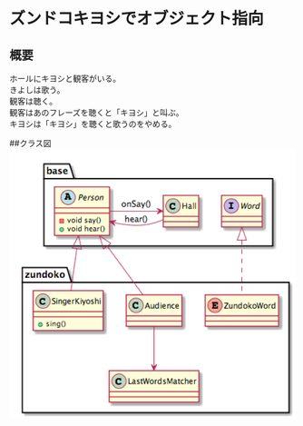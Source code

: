 # ズンドコキヨシでオブジェクト指向

## 概要
ホールにキヨシと観客がいる。  
きよしは歌う。  
観客は聴く。  
観客はあのフレーズを聴くと「キヨシ」と叫ぶ。  
キヨシは「キヨシ」を聴くと歌うのをやめる。  

##クラス図
![クラス図](https://raw.githubusercontent.com/naosim/zundoko/master/doc/class_design.png)